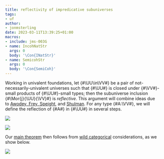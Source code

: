 ```yaml
---
title: reflectivity of impredicative subuniverses
tags:
- uf
author:
- jonmsterling
date: 2023-03-11T13:39:25+01:00
macros:
- include: jms-003G
- name: IncohNatStr
  args: 0
  body: '\Con{INatStr}'
- name: SemicohStr
  args: 0
  body: '\Con{SemiCoh}'
---
```


Working in univalent foundations, let {#\UU\in\VV#} be a pair of not-necessarily-univalent universes such that {#\UU#} is closed under {#\VV#}-small products of {#\UU#}-small types; then the subuniverse inclusion {#\Mor{j}{\UU}{\VV}#} is *reflective*. This argument will combine ideas due to [Awodey, Frey, Speight](awodey-frey-speight-2018), and [Shulman](https://homotopytypetheory.org/2018/11/26/impredicative-encodings-part-3/). For any type {#A:\VV#}, we will define the reflection of {#A#} in {#\UU#} in several steps.

![](jms-003U)

![](jms-0040)

Our [main theorem](jms-004H) then follows from [wild categorical](jms-003A) considerations, as we show below.

![](jms-004I)
